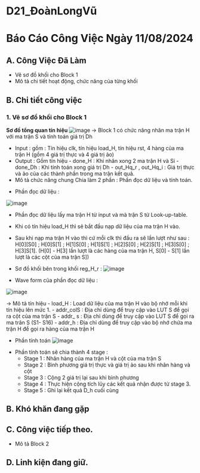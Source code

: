 # D21_ĐoànLongVũ
# Báo Cáo Công Việc Ngày 11/08/2024
## A. Công Việc Đã Làm
- Vẽ sơ đồ khối cho Block 1
- Mô tả chi tiết hoạt động, chức năng của từng khối
## B. Chi tiết công việc
### 1. Vẽ sơ đồ khối cho Block 1 
**Sơ đồ tổng quan tín hiệu**
![image](https://github.com/user-attachments/assets/3c4ff4c9-02ca-4191-b9e4-6ac59b3468d0)
->  Block 1 có chức năng nhân ma trận H với ma trận S và tính toán giá trị Dh
- Input : gồm : Tín hiệu clk, tín hiệu load_H, tín hiệu rst, 4 hàng của ma trận H (gồm 4 giá trị thực và 4 giá trị ảo)
- Output : Gồm tín hiệu 
        - done_H : Khi nhân xong 2 ma trận H và Si
        - done_Dh : Khi tính toán xong giá trị Dh
        - out_Hq_r , out_Hq_i : Giá trị thực và ảo của các thành phần trong ma trận kết quả.
- Mô tả chức năng chung
 Chia làm 2 phần : Phần đọc dữ liệu và tính toán.
+ Phần đọc dữ liệu :

![image](https://github.com/user-attachments/assets/f9bb3076-0cbf-4b04-8d1b-dcc7d0aec4c2)


 - Phần đọc dữ liệu lấy ma trận H từ input và mà trận S từ Look-up-table. 
 -  Khi có tín hiệu load_H thì sẽ bắt đầu nạp dữ liệu của ma trận H vào.
 -  Sau khi nạp ma trận H vào thì cứ mỗi clk thì đầu ra sẽ lần lượt như sau : H[0][S0] ; H[0]S[1] ; H[1]S[0] ; H[1]S[1] ; H[2]S[0] ; H[2]S[1] ; H[3]S[0] ; H[3]S[1]. (H[0] - H[3] lần lượt là các hàng của ma trận H, S[0] - S[1] lần lượt là các cột của ma trận S])

- Sơ đồ khối bên trong khối reg_H_r : 
![image](https://github.com/user-attachments/assets/159b7eee-838a-4b65-a60a-f7adcbd458c0)

 - Wave form của phần đọc dữ liệu : 
 
![image](https://github.com/user-attachments/assets/39512030-9396-496f-b23c-74bc79147726)

-> Mô tả tín hiệu
        - load_H : Load dữ liệu của ma trận H vào bộ nhớ mỗi khi tín hiệu lên mức 1.
        - addr_colS : Địa chỉ dùng để truy cập vào LUT S để gọi ra cột của ma trận S
        - addr_ s : Địa chỉ dùng để truy cập vào LUT S để gọi ra ma trân S (S1- S16)
        - addr_h : Địa chỉ dùng để truy cập vào bộ nhớ chứa ma trận H để gọi ra hàng của ma trận H
        



 + Phần tính toán
![image](https://github.com/user-attachments/assets/08755d60-6e50-4edb-9c3e-7a26f3959180)

 - Phần tính toán sẽ chia thành 4 stage : 
     - Stage 1 : Nhân hàng của ma trận H và cột của ma trận S
     - Stage 2 : Bình phương giá trị thực và giá trị ảo sau khi nhân hàng và cột
     - Stage 3 : Cộng 2 giá trị lại sau khi bình phương
     - Stage 4 : Thực hiện cộng tích lũy các kết quả nhận được từ stage 3.
     - Stage 5 : Ghi lại kết quả D_h cuối cùng
  
## B. Khó khăn đang gặp

## C. Công việc tiếp theo.
 + Mô tả Block 2
## D. Linh kiện đang giữ.











